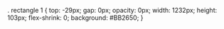 . rectangle 1
{ 
top: -29px;
gap: 0px;
opacity: 0px;
width: 1232px;
height: 103px;
flex-shrink: 0;
background: #BB2650;
}
